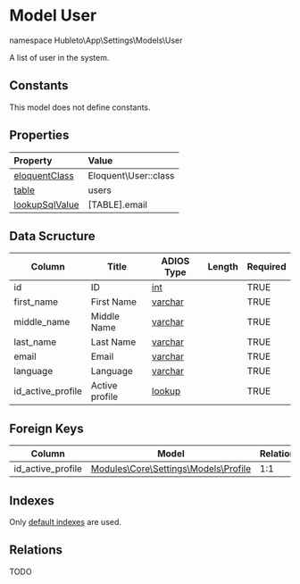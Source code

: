 # Model User

namespace Hubleto\App\Settings\Models\User

A list of user in the system.

## Constants

This model does not define constants.

## Properties

| Property                                                                                 | Value                |
| :--------------------------------------------------------------------------------------- | :------------------- |
| [eloquentClass](https://docs.wai.blue/adios-framework/models/properties#eloquentClass)   | Eloquent\User::class |
| [table](https://docs.wai.blue/adios-framework/models/properties#table)                   | users                |
| [lookupSqlValue](https://docs.wai.blue/adios-framework/models/properties#lookupSqlValue) | [TABLE].email        |

## Data Scructure

| Column            | Title          | ADIOS Type                                                                 | Length | Required |
| ----------------- | -------------- | -------------------------------------------------------------------------- | ------ | -------- |
| id                | ID             | [int](https://docs.wai.blue/adios-framework/models/attributes#int)         |        | TRUE     |
| first_name        | First Name     | [varchar](https://docs.wai.blue/adios-framework/models/attributes#varchar) |        | TRUE     |
| middle_name       | Middle Name    | [varchar](https://docs.wai.blue/adios-framework/models/attributes#varchar) |        | TRUE     |
| last_name         | Last Name      | [varchar](https://docs.wai.blue/adios-framework/models/attributes#varchar) |        | TRUE     |
| email             | Email          | [varchar](https://docs.wai.blue/adios-framework/models/attributes#varchar) |        | TRUE     |
| language          | Language       | [varchar](https://docs.wai.blue/adios-framework/models/attributes#varchar) |        | TRUE     |
| id_active_profile | Active profile | [lookup](https://docs.wai.blue/adios-framework/models/attributes#lookup)   |        | TRUE     |

## Foreign Keys

| Column            | Model                                                | Relation | OnUpdate | OnDelete |
| ----------------- | ---------------------------------------------------- | -------- | -------- | -------- |
| id_active_profile | [Modules\Core\Settings\Models\Profile](profile.md) | 1:1      | Cascade  | Cascade  |

## Indexes

Only [default indexes](https://docs.wai.blue/adios-framework/default-indexes) are used.

## Relations

TODO